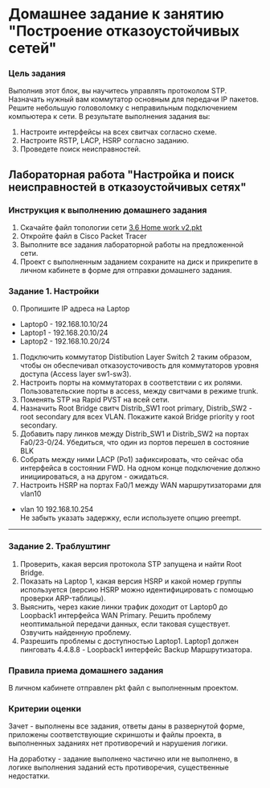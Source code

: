 # Домашнее задание к занятию "Построение отказоустойчивых сетей" 

### Цель задания

Выполнив этот блок, вы научитесь управлять протоколом STP. Назначать нужный вам коммутатор основным для передачи IP пакетов. Решите небольшую головоломку с неправильным подключением компьютера к сети. В результате выполнения задания вы:

1. Настроите интерфейсы на всех свитчах согласно схеме.
2. Настроите RSTP, LACP, HSRP согласно заданию.
3. Проведете поиск неисправностей.


## Лабораторная работа "Настройка и поиск неисправностей в отказоустойчивых сетях"

### Инструкция к выполнению домашнего задания

1. Скачайте файл топологии сети [3.6 Home work v2.pkt](https://github.com/netology-code/rsnt-homeworks/tree/main/3-06)
2. Откройте файл в Cisco Packet Tracer
3. Выполните все задания лабораторной работы на предложенной сети.
4. Проект с выполненным заданием сохраните на диск и прикрепите в личном кабинете в форме для отправки домашнего задания.

### Задание 1. Настройки

0. Пропишите IP адреса на Laptop
- Laptop0 - 192.168.10.10/24
- Laptop1 - 192.168.20.10/24
- Laptop2 - 192.168.10.20/24
1. Подключить коммутатор Distibution Layer Switch 2 таким образом, чтобы он обеспечивал отказоусточивость для коммутаторов уровня доступа (Access layer sw1-sw3). 
2. Настроить порты на коммутаторах в соответствии с их ролями. Пользовательские порты в access, между свитчами в режиме trunk.
3. Поменять STP на Rapid PVST на всей сети.
4. Назначить Root Bridge  свитч Distrib_SW1 root primary, Distrib_SW2 - root secondary для всех VLAN. Покажите какой Bridge priority у root secondary. 
5. Добавить пару линков между Distrib_SW1 и Distrib_SW2 на портах Fa0/23-0/24. Убедиться, что один из портов перешел в состояние BLK  
6. Собрать между ними LACP (Po1)  зафиксировать, что сейчас оба интерфейса в состоянии FWD. На одном конце подключение должно инициироваться, а на другом - ожидаться. 
7. Настроить HSRP на портах Fa0/1 между WAN маршрутизаторами для vlan10
- vlan 10 192.168.10.254  
Не забыть указать задержку, если используете опцию preempt.  

---

### Задание 2. Траблуштинг

1. Проверить, какая версия протокола STP запущена и найти Root Bridge.
2. Показать на Laptop 1, какая версия HSRP и какой номер группы используется (версию HSRP можно идентифицировать с помощью проверки ARP-таблицы).
3. Выяснить, через какие линки трафик доходит от Laptop0 до Loopback1 интерфейса WAN Primary. Решить проблему неоптимальной передачи данных, если таковая существует.
Озвучить найденную проблему.
4. Разрешить проблемы с доступностью Laptop1. Laptop1 должен пинговать 4.4.8.8 - Loopback1  интерфейс Backup Маршрутизатора.



### Правила приема домашнего задания

В личном кабинете отправлен pkt файл с выполненным проектом.

### Критерии оценки

Зачет - выполнены все задания, ответы даны в развернутой форме, приложены соответствующие скриншоты и файлы проекта, в выполненных заданиях нет противоречий и нарушения логики.

На доработку - задание выполнено частично или не выполнено, в логике выполнения заданий есть противоречия, существенные недостатки.

